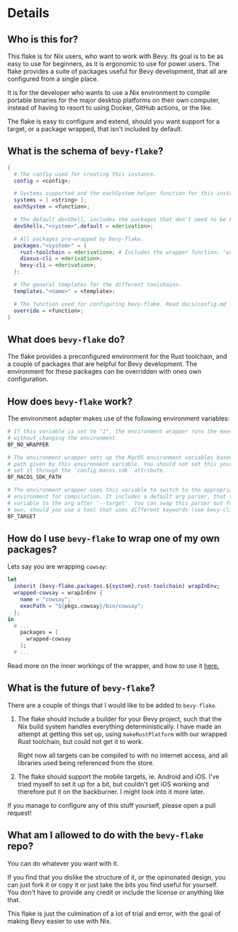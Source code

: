 # Details

## Who is this for?

This flake is for Nix users, who want to work with Bevy. Its goal is to be
as easy to use for beginners, as it is ergonomic to use for power users. The
flake provides a suite of packages useful for Bevy development, that all are
configured from a single place.

It is for the developer who wants to use a Nix environment to compile portable
binaries for the major desktop platforms on their own computer, instead of
having to resort to using Docker, GitHub actions, or the like.

The flake is easy to configure and extend, should you want support for a target,
or a package wrapped, that isn't included by default.


## What is the schema of `bevy-flake`?

```nix
{
  # The config used for creating this instance.
  config = <config>;

  # Systems supported and the eachSystem helper function for this instance.
  systems = [ <string> ];
  eachSystem = <function>;

  # The default devShell, includes the packages that don't need to be built.
  devShells."<system>".default = <derivation>;

  # All packages pre-wrapped by bevy-flake.
  packages."<system>" = {
    rust-toolchain = <derivation>; # Includes the wrapper function, 'wrapInEnv'.
    dioxus-cli = <derivation>;
    bevy-cli = <derivation>;
  };

  # The general templates for the different toolchains.
  templates."<name>" = <template>;

  # The function used for configuring bevy-flake. Read docs/config.md for info.
  override = <function>;
}
```


## What does `bevy-flake` do?

The flake provides a preconfigured environment for the Rust toolchain, and a
couple of packages that are helpful for Bevy development. The environment for
these packages can be overridden with ones own configuration.


## How does `bevy-flake` work?

The environment adapter makes use of the following environment variables:

```bash
# If this variable is set to "1", the environment wrapper runs the execPath
# without changing the environment.
BF_NO_WRAPPER 

# The environment wrapper sets up the MacOS environment variables based on the
# path given by this environment variable. You should not set this yourself, but
# set it through the `config.macos.sdk` attribute.
BF_MACOS_SDK_PATH

# The environment wrapper uses this variable to switch to the appropriate
# environment for compilation. It includes a default arg parser, that sets this
# variable to the arg after '--target'. You can swap this parser out for your
# own, should you use a tool that uses different keywords (see bevy-cli).
BF_TARGET
```


## How do I use `bevy-flake` to wrap one of my own packages?

Lets say you are wrapping `cowsay`:

```nix
let
  inherit (bevy-flake.packages.${system}.rust-toolchain) wrapInEnv;
  wrapped-cowsay = wrapInEnv {
    name = "cowsay";
    execPath = "${pkgs.cowsay}/bin/cowsay";
  };
in
  # ...
    packages = [
      wrapped-cowsay
    ];
  # ...
```

Read more on the inner workings of the wrapper, and how to use it [here.][wrap]

[wrap]: config.md#wrapper


## What is the future of `bevy-flake`?

There are a couple of things that I would like to be added to `bevy-flake`.

1. The flake should include a builder for your Bevy project, such that the Nix
   build system handles everything deterministically. I have made an attempt at
   getting this set up, using `makeRustPlatform` with our wrapped Rust
   toolchain, but could not get it to work.

   Right now all targets can be compiled to with no internet access, and all
   libraries used being referenced from the store.

2. The flake should support the mobile targets, ie. Android and iOS. I've tried
   myself to set it up for a bit, but couldn't get iOS working and therefore put
   it on the backburner. I might look into it more later.

If you manage to configure any of this stuff yourself, please open a pull
request!


## What am I allowed to do with the `bevy-flake` repo?

You can do whatever you want with it.

If you find that you dislike the structure of it, or the opinonated design, you
can just fork it or copy it or just take the bits you find useful for yourself.
You don't have to provide any credit or include the license or anything like
that.

This flake is just the culmination of a lot of trial and error, with the goal of
making Bevy easier to use with Nix.
